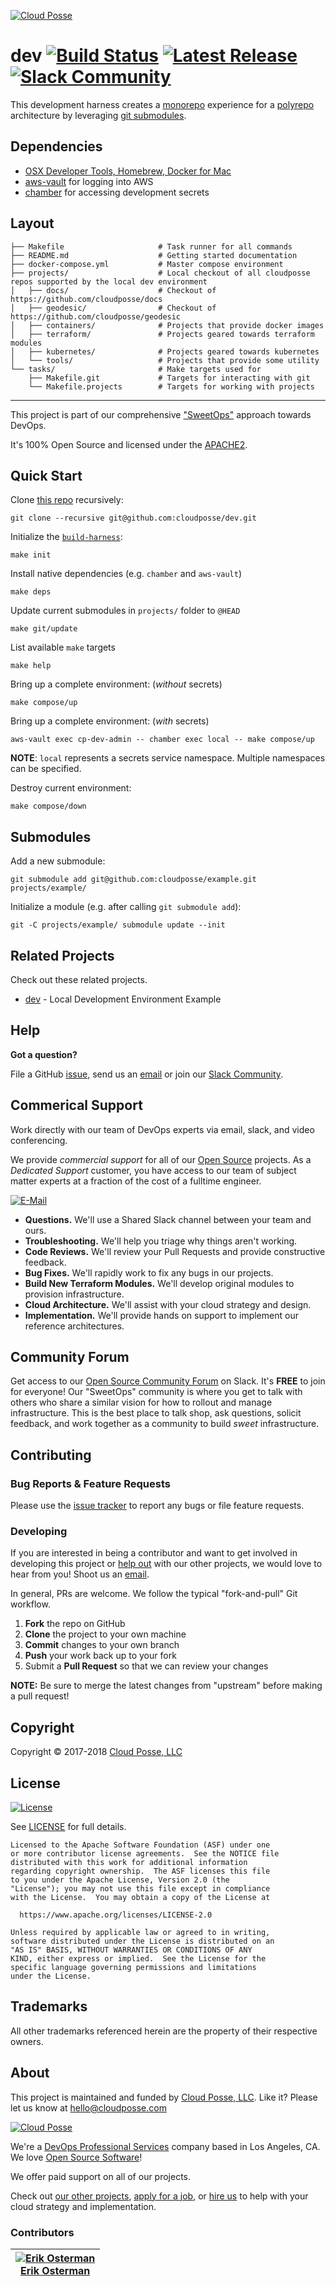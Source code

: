 <!-- This file was automatically generated by the `build-harness`. Make all changes to `README.yaml` and run `make readme` to rebuild this file. -->

[![Cloud Posse](https://cloudposse.com/logo-300x69.png)](https://cloudposse.com)

# dev [![Build Status](https://travis-ci.org/cloudposse/dev.svg?branch=master)](https://travis-ci.org/cloudposse/dev) [![Latest Release](https://img.shields.io/github/release/cloudposse/dev.svg)](https://travis-ci.org/cloudposse/dev/releases) [![Slack Community](https://slack.cloudposse.com/badge.svg)](https://slack.cloudposse.com)


This development harness creates a [monorepo](https://docs.cloudposse.com/glossary/monorepo/) experience for a [polyrepo](https://docs.cloudposse.com/glossary/polyrepo/) architecture by leveraging [git submodules](https://git-scm.com/book/en/v2/Git-Tools-Submodules).

## Dependencies

* [OSX Developer Tools, Homebrew, Docker for Mac](https://docs.cloudposse.com/local-dev-environments/quickstart/)
* [aws-vault](https://docs.cloudposse.com/tools/aws-vault/) for logging into AWS
* [chamber](https://docs.cloudposse.com/tools/chamber/) for accessing development secrets

## Layout

```
├── Makefile                     # Task runner for all commands
├── README.md                    # Getting started documentation
├── docker-compose.yml           # Master compose environment
├── projects/                    # Local checkout of all cloudposse repos supported by the local dev environment
│   ├── docs/                    # Checkout of https://github.com/cloudposse/docs
│   ├── geodesic/                # Checkout of https://github.com/cloudposse/geodesic
│   ├── containers/              # Projects that provide docker images
│   ├── terraform/               # Projects geared towards terraform modules
│   ├── kubernetes/              # Projects geared towards kubernetes 
│   └── tools/                   # Projects that provide some utility
└── tasks/                       # Make targets used for 
    ├── Makefile.git             # Targets for interacting with git
    └── Makefile.projects        # Targets for working with projects
```


---

This project is part of our comprehensive ["SweetOps"](https://docs.cloudposse.com) approach towards DevOps. 


It's 100% Open Source and licensed under the [APACHE2](LICENSE).





## Quick Start

Clone [this repo](https://github.com/cloudposse/dev/) recursively:

```
git clone --recursive git@github.com:cloudposse/dev.git
```

Initialize the [`build-harness`](https://github.com/cloudposse/build-harness):

```
make init
```

Install native dependencies (e.g. `chamber` and `aws-vault`)

```
make deps
```

Update current submodules in `projects/` folder to `@HEAD`

```
make git/update
```

List available `make` targets

```
make help
```

Bring up a complete environment: (*without* secrets)

```
make compose/up
```

Bring up a complete environment: (*with* secrets)

```
aws-vault exec cp-dev-admin -- chamber exec local -- make compose/up
```

**NOTE**: `local` represents a secrets service namespace. Multiple namespaces can be specified. 

Destroy current environment:

```
make compose/down
```

## Submodules

Add a new submodule:

```
git submodule add git@github.com:cloudposse/example.git projects/example/
```

Initialize a module (e.g. after calling `git submodule add`):

```
git -C projects/example/ submodule update --init
```






## Related Projects

Check out these related projects.

- [dev](https://github.com/cloudposse/local-dev-scaffolding) - Local Development Environment Example


## Help

**Got a question?**

File a GitHub [issue](https://github.com/cloudposse/dev/issues), send us an [email][email] or join our [Slack Community][slack].

## Commerical Support

Work directly with our team of DevOps experts via email, slack, and video conferencing. 

We provide *commercial support* for all of our [Open Source][github] projects. As a *Dedicated Support* customer, you have access to our team of subject matter experts at a fraction of the cost of a fulltime engineer. 

[![E-Mail](https://img.shields.io/badge/email-hello@cloudposse.com-blue.svg)](mailto:hello@cloudposse.com)

- **Questions.** We'll use a Shared Slack channel between your team and ours.
- **Troubleshooting.** We'll help you triage why things aren't working.
- **Code Reviews.** We'll review your Pull Requests and provide constructive feedback.
- **Bug Fixes.** We'll rapidly work to fix any bugs in our projects.
- **Build New Terraform Modules.** We'll develop original modules to provision infrastructure.
- **Cloud Architecture.** We'll assist with your cloud strategy and design.
- **Implementation.** We'll provide hands on support to implement our reference architectures. 


## Community Forum

Get access to our [Open Source Community Forum][slack] on Slack. It's **FREE** to join for everyone! Our "SweetOps" community is where you get to talk with others who share a similar vision for how to rollout and manage infrastructure. This is the best place to talk shop, ask questions, solicit feedback, and work together as a community to build *sweet* infrastructure.

## Contributing

### Bug Reports & Feature Requests

Please use the [issue tracker](https://github.com/cloudposse/dev/issues) to report any bugs or file feature requests.

### Developing

If you are interested in being a contributor and want to get involved in developing this project or [help out](https://github.com/orgs/cloudposse/projects/3) with our other projects, we would love to hear from you! Shoot us an [email](mailto:hello@cloudposse.com).

In general, PRs are welcome. We follow the typical "fork-and-pull" Git workflow.

 1. **Fork** the repo on GitHub
 2. **Clone** the project to your own machine
 3. **Commit** changes to your own branch
 4. **Push** your work back up to your fork
 5. Submit a **Pull Request** so that we can review your changes

**NOTE:** Be sure to merge the latest changes from "upstream" before making a pull request!

## Copyright

Copyright © 2017-2018 [Cloud Posse, LLC](https://cloudposse.com)


## License 

[![License](https://img.shields.io/badge/License-Apache%202.0-blue.svg)](https://opensource.org/licenses/Apache-2.0) 

See [LICENSE](LICENSE) for full details.

    Licensed to the Apache Software Foundation (ASF) under one
    or more contributor license agreements.  See the NOTICE file
    distributed with this work for additional information
    regarding copyright ownership.  The ASF licenses this file
    to you under the Apache License, Version 2.0 (the
    "License"); you may not use this file except in compliance
    with the License.  You may obtain a copy of the License at

      https://www.apache.org/licenses/LICENSE-2.0

    Unless required by applicable law or agreed to in writing,
    software distributed under the License is distributed on an
    "AS IS" BASIS, WITHOUT WARRANTIES OR CONDITIONS OF ANY
    KIND, either express or implied.  See the License for the
    specific language governing permissions and limitations
    under the License.


## Trademarks

All other trademarks referenced herein are the property of their respective owners.

## About

This project is maintained and funded by [Cloud Posse, LLC][website]. Like it? Please let us know at <hello@cloudposse.com>

[![Cloud Posse](https://cloudposse.com/logo-300x69.png)](https://cloudposse.com)

We're a [DevOps Professional Services][hire] company based in Los Angeles, CA. We love [Open Source Software](https://github.com/cloudposse/)!

We offer paid support on all of our projects.  

Check out [our other projects][github], [apply for a job][jobs], or [hire us][hire] to help with your cloud strategy and implementation.

  [docs]: https://docs.cloudposse.com/
  [website]: https://cloudposse.com/
  [github]: https://github.com/cloudposse/
  [jobs]: https://cloudposse.com/jobs/
  [hire]: https://cloudposse.com/contact/
  [slack]: https://slack.cloudposse.com/
  [linkedin]: https://www.linkedin.com/company/cloudposse
  [twitter]: https://twitter.com/cloudposse/
  [email]: mailto:hello@cloudposse.com


### Contributors

|  [![Erik Osterman][osterman_avatar]](osterman_homepage)<br/>[Erik Osterman][osterman_homepage] |
|---|

  [osterman_homepage]: https://github.com/osterman
  [osterman_avatar]: https://github.com/osterman.png?size=150



